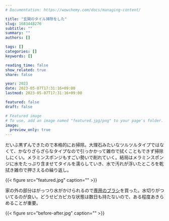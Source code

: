 ```yaml
---
# Documentation: https://wowchemy.com/docs/managing-content/

title: "玄関のタイル掃除をした"
slug: 1683448276
subtitle: ""
summary: ""
authors: []

tags: []
categories: []
keywords: []

reading_time: false
show_related: true
share: false

year: 2023
date: 2023-05-07T17:31:16+09:00
lastmod: 2023-05-07T17:31:16+09:00

featured: false
draft: false

# Featured image
# To use, add an image named "featured.jpg/png" to your page's folder.
image:
  preview_only: true
---
```


だいぶ黒ずんできたので本格的にお掃除。大理石みたいなツルツルタイプではなくて、かなりざらざらなタイプなので引っかかって雑巾で拭くこともできず掃除しにくい。メラミンスポンジもすごい勢いで削れていく。結局はメラミンスポンジに水をたっぷり含ませてタイルを濡らしていき、水で汚れが浮いたところを乾拭き雑巾で押さえるの繰り返し。

{{< figure src="featured.jpg" caption="" >}}

家の外の部分はがっつり水がかけられるので[専用のブラシ](https://www.lec-online.com/c/04cleaning/4903320161344)を買った。水切りがついてるのが良い。どうせピカピカな状態は数日も持たないので、ある程度あきらめることが重要。

{{< figure src="before-after.jpg" caption="" >}}
